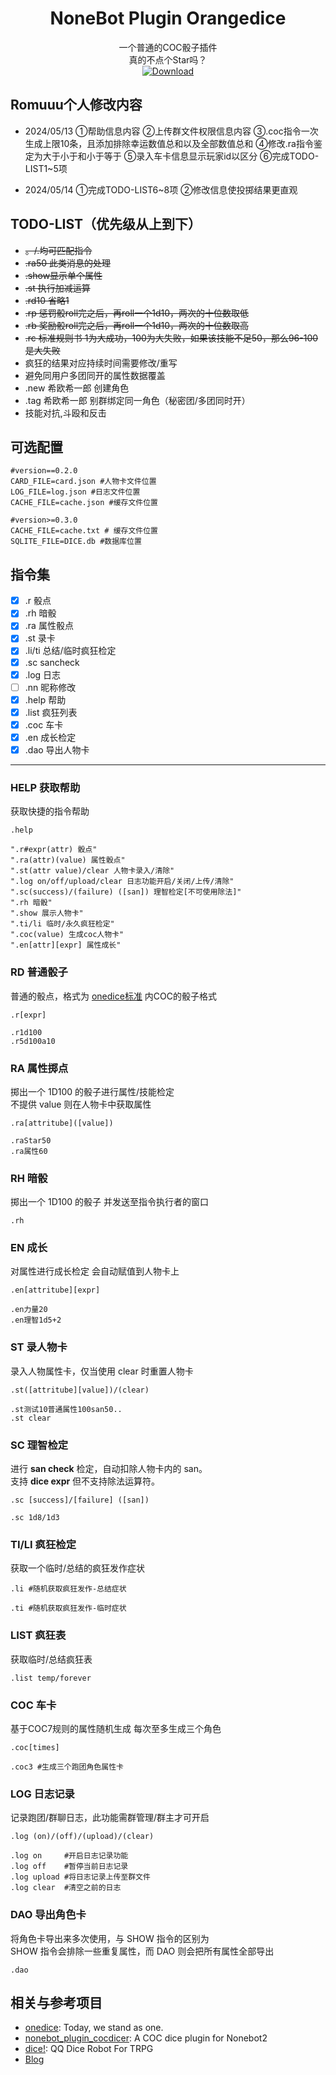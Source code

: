 <div align="center">

# NoneBot Plugin Orangedice

一个普通的COC骰子插件  
真的不点个Star吗？  
<a href="https://pypi.python.org/pypi/nonebot-plugin-orangedice">
    <img src="https://img.shields.io/pypi/dm/nonebot-plugin-orangedice?style=for-the-badge" alt="Download">
</a>

</div>

## Romuuu个人修改内容
- 2024/05/13 ①帮助信息内容 ②上传群文件权限信息内容 ③.coc指令一次生成上限10条，且添加排除幸运数值总和以及全部数值总和 ④修改.ra指令鉴定为大于小于和小于等于 ⑤录入车卡信息显示玩家id以区分 ⑥完成TODO-LIST1~5项

- 2024/05/14 ①完成TODO-LIST6~8项 ②修改信息使投掷结果更直观

## TODO-LIST（优先级从上到下）
- ~~。/.均可匹配指令~~
- ~~.ra50 此类消息的处理~~
- ~~.show显示单个属性~~
- ~~.st 执行加减运算~~
- ~~.rd10 省略1~~
- ~~.rp 惩罚骰roll完之后，再roll一个1d10，两次的十位数取低~~
- ~~.rb 奖励骰roll完之后，再roll一个1d10，两次的十位数取高~~
- ~~.rc 标准规则书 1为大成功，100为大失败，如果该技能不足50，那么96-100是大失败~~
- 疯狂的结果对应持续时间需要修改/重写
- 避免同用户多团同开的属性数据覆盖
-   .new 希欧希一郎 创建角色
-   .tag 希欧希一郎 别群绑定同一角色（秘密团/多团同时开）
- 技能对抗,斗殴和反击

## 可选配置

``` 
#version==0.2.0
CARD_FILE=card.json #人物卡文件位置
LOG_FILE=log.json #日志文件位置
CACHE_FILE=cache.json #缓存文件位置
```

```
#version>=0.3.0
CACHE_FILE=cache.txt # 缓存文件位置
SQLITE_FILE=DICE.db #数据库位置
```

## 指令集

- [x] .r  骰点
- [x] .rh 暗骰
- [x] .ra 属性骰点
- [x] .st 录卡
- [x] .li/ti 总结/临时疯狂检定
- [x] .sc sancheck
- [x] .log 日志
- [ ] .nn 昵称修改
- [x] .help 帮助
- [x] .list 疯狂列表
- [x] .coc 车卡
- [x] .en 成长检定
- [x] .dao 导出人物卡

---

### HELP 获取帮助
获取快捷的指令帮助
```
.help

".r#expr(attr) 骰点"
".ra(attr)(value) 属性骰点"
".st(attr value)/clear 人物卡录入/清除"
".log on/off/upload/clear 日志功能开启/关闭/上传/清除"
".sc(success)/(failure) ([san]) 理智检定[不可使用除法]"
".rh 暗骰"
".show 展示人物卡"
".ti/li 临时/永久疯狂检定"
".coc(value) 生成coc人物卡"
".en[attr][expr] 属性成长"
```

### RD 普通骰子
普通的骰点，格式为 [onedice标准](https://github.com/OlivOS-Team/onedice) 内COC的骰子格式

```
.r[expr]

.r1d100
.r5d100a10
```

### RA 属性掷点
掷出一个 1D100 的骰子进行属性/技能检定  
不提供 value 则在人物卡中获取属性

```
.ra[attritube]([value])

.raStar50
.ra属性60
```

### RH 暗骰
掷出一个 1D100 的骰子
并发送至指令执行者的窗口 
```
.rh
```

### EN 成长
对属性进行成长检定
会自动赋值到人物卡上
```
.en[attritube][expr]

.en力量20
.en理智1d5+2
```

### ST 录人物卡
录入人物属性卡，仅当使用 clear 时重置人物卡
```
.st([attritube][value])/(clear)

.st测试10普通属性100san50..
.st clear
```

### SC 理智检定
进行 **san check** 检定，自动扣除人物卡内的 san。  
支持 **dice expr** 但不支持除法运算符。

```
.sc [success]/[failure] ([san])

.sc 1d8/1d3
```

### TI/LI 疯狂检定
获取一个临时/总结的疯狂发作症状
```
.li #随机获取疯狂发作-总结症状

.ti #随机获取疯狂发作-临时症状
```

### LIST 疯狂表
获取临时/总结疯狂表
```
.list temp/forever
```

### COC 车卡
基于COC7规则的属性随机生成
每次至多生成三个角色
```
.coc[times]

.coc3 #生成三个跑团角色属性卡
```

### LOG 日志记录
记录跑团/群聊日志，此功能需群管理/群主才可开启
```
.log (on)/(off)/(upload)/(clear)

.log on     #开启日志记录功能
.log off    #暂停当前日志记录
.log upload #将日志记录上传至群文件
.log clear  #清空之前的日志
```

### DAO 导出角色卡
将角色卡导出来多次使用，与 SHOW 指令的区别为  
SHOW 指令会排除一些重复属性，而 DAO 则会把所有属性全部导出
```
.dao
```

## 相关与参考项目

- [onedice](https://github.com/OlivOS-Team/onedice): Today, we stand as one.
- [nonebot_plugin_cocdicer](https://github.com/abrahum/nonebot_plugin_cocdicer): A COC dice plugin for Nonebot2
- [dice!](https://github.com/Dice-Developer-Team/Dice): QQ Dice Robot For TRPG
- [Blog](https://ruslanspivak.com/lsbasi-part1/)
